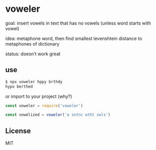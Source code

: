 # voweler

goal: insert vowels in text that has no vowels (unless word starts with vowel)

idea: metaphone word, then find smallest levenshtein distance to metaphones of dictionary

status: doesn't work great

## use
```bash
$ npx voweler hppy brthdy
hypo berthed
```

or import to your project (why?)
```javascript
const voweler = require('voweler')

const vowelized = voweler('a sntnc wtht vwls')
```

## License
MIT